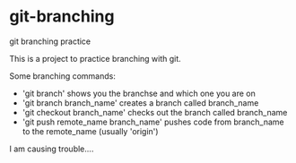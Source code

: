 # git-branching
git branching practice

This is a project to practice branching with git.

Some branching commands:
- 'git branch' shows you the branchse and which one you are on
- 'git branch branch_name' creates a branch called branch_name
- 'git checkout branch_name' checks out the branch called branch_name
- 'git push remote_name branch_name' pushes code from branch_name to the remote_name (usually 'origin')

I am causing trouble....
